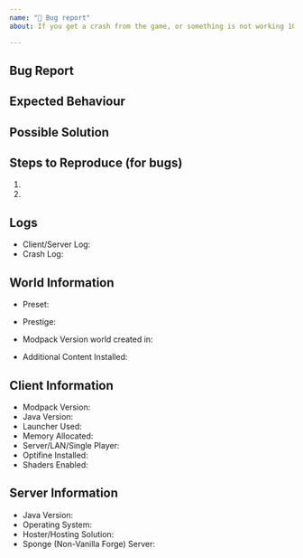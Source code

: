 ```yaml
---
name: "🐛 Bug report"
about: If you get a crash from the game, or something is not working 100% from a mod/game.

---
```


<!-- Thank you for submitting an issue for the relevant topic. Please ensure that you fill in all the required information needed as specified by the template below. -->
<!-- Note: As you are reporting a bug, please ensure that you have logs uploaded to either PasteBin/Gist etc... No logs = Closing and Ignoring of the issue! -->
<!-- NOTE: If you have other mods installed or you have changed versions; please revert to a clean install and test again with a crash/bug before posting. -->

## Bug Report
<!--- If you're describing a bug, describe the current behaviour -->
<!--- If you're suggesting a change/improvement, tell us how it should work -->

## Expected Behaviour
<!--- If describing a bug, tell us what happens instead of the expected behaviour -->
<!--- If suggesting a change/improvement, explain the difference from current behaviour -->

## Possible Solution
<!--- Not obligatory, but suggest a fix/reason for the bug, -->
<!--- or ideas how to implement the addition or change -->

## Steps to Reproduce (for bugs)
<!--- Provide a link to a live example, or an unambiguous set of steps to -->
1.
2.
<!--- Add more if needed -->

## Logs
<!-- Twitch logs can be found in the installation directory for the Twitch App.  Or click the ... button on SkyFactory and hit "Open Folder" -->
<!-- ATLauncher logs can be found in the installation directory. Or you can "Open Folder" from the launcher to view the instance. -->
<!-- Then upload the latest/crash logs to PasteBin or Gist. DON'T Upload them to GitHub -->
* Client/Server Log:
* Crash Log:


## World Information
<!-- Which Topography world are you using? -->
* Preset:
<!-- Do you have Prestige enabled? -->
* Prestige: 
<!-- Please provide the version of the modpack that the world was created in if known. Rough estimates are OK -->
* Modpack Version world created in:
<!-- If there are any additional mods, please state them below -->
* Additional Content Installed:

## Client Information
<!--- Include as many relevant details about the environment you experienced the bug in -->
<!-- Please tell us how much memory you have allocated to the game. For Twitch/ATLauncher look in the settings -->
* Modpack Version:
* Java Version:
* Launcher Used:
* Memory Allocated:
* Server/LAN/Single Player:
* Optifine Installed:
* Shaders Enabled:

<!--- Additional Information if you are using a server setup (DELETE THIS SECTION IF YOUR ISSUE IS CLIENT ONLY) -->
## Server Information
* Java Version:
* Operating System:
* Hoster/Hosting Solution:
* Sponge (Non-Vanilla Forge) Server:
